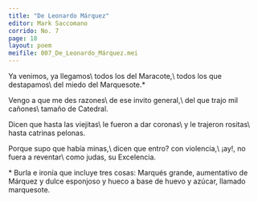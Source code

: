 ```yaml
---
title: "De Leonardo Márquez"
editor: Mark Saccomano
corrido: No. 7
page: 18
layout: poem
meifile: 007_De_Leonardo_Márquez.mei
---
```


Ya venimos, ya llegamos\\
todos los del Maracote,\\
todos los que destapamos\\
del miedo del Marquesote.\*

Vengo a que me des razones\\
de ese invito general,\\
del que trajo mil cañones\\
tamaño de Catedral.

Dicen que hasta las viejitas\\
le fueron a dar coronas\\
y le trajeron rositas\\
hasta catrinas pelonas.

Porque supo que había minas,\\
dicen que entro? con violencia,\\
¡ay!, no fuera a reventar\\
como judas, su Excelencia.



\* Burla e ironía que incluye tres cosas: Marqués grande, aumentativo de Márquez y dulce
esponjoso y hueco a base de huevo y azúcar, llamado marquesote.
